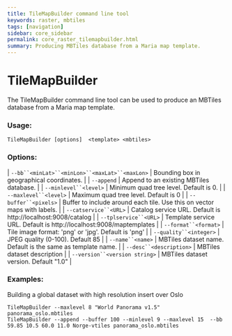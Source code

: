 ```yaml
---
title: TileMapBuilder command line tool
keywords: raster, mbtiles
tags: [navigation]
sidebar: core_sidebar
permalink: core_raster_tilemapbuilder.html
summary: Producing MBTiles database from a Maria map template. 
---
```


# TileMapBuilder

The TileMapBuilder command line tool can be used to produce an MBTiles database from a Maria map template. 

### Usage:

    TileMapBuilder [options]  <template> <mbtiles>

### Options:

 | `--bb``<minLat>``<minLon>``<maxLat>``<maxLon>` | Bounding box in geographical coordinates.                                | 
 | `--append`                                 | Append to an existing MBTiles database.                                  | 
 | `--minlevel``<level>`                       | Minimum quad tree level. Default is 0.                                   | 
 | `--maxlevel``<level>`                       | Maximum quad tree level. Default is 0                                    | 
 | `--buffer``<pixels>`                        | Buffer to include around each tile. Use this on vector maps with labels. | 
 | `--catservice``<URL>`                       | Catalog service URL. Default is http://localhost:9008/catalog            | 
 | `--tplservice``<URL>`                       | Template service URL. Default is http://localhost:9008/maptemplates      | 
 | `--format``<format>`                        | Tile image format: 'png' or 'jpg'. Default is 'png'                      | 
 | `--quality``<integer>`                      | JPEG quality (0-100). Default 85                                         | 
 | `--name``<name>`                            | MBTiles dataset name. Default is the same as template name.              | 
 | `--desc``<description>`                     | MBTiles dataset description                                              | 
 | `--version``<version string>`               | MBTiles dataset version. Default "1.0"                                   | 

### Examples:

Building a global dataset with high resolution insert over Oslo

    TileMapBuilder --maxlevel 8 "World Panorama v1.5" panorama_oslo.mbtiles
    TileMapBuilder --append --buffer 100 --minlevel 9 --maxlevel 15  --bb 59.85 10.5 60.0 11.0 Norge-vtiles panorama_oslo.mbtiles

